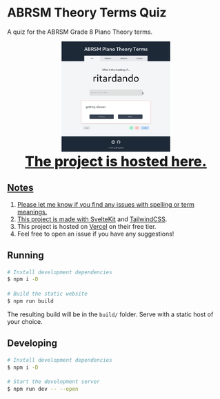 # ABRSM Theory Terms Quiz

A quiz for the ABRSM Grade 8 Piano Theory terms.

<p align="center">
    <img src="./static/preview.webp" width="50%"><br>
    <span style="font-weight: 800; font-size: 2rem;"><a href="https://abrsm-terms-quiz.vercel.app">The project is hosted here.</span>
</p>

## Notes

1. Please let me know if you find any issues with spelling or term meanings.
2. This project is made with [SvelteKit](https://kit.svelte.dev/) and [TailwindCSS](https://tailwindcss.com/).
3. This project is hosted on [Vercel](https://vercel.com) on their free tier.
4. Feel free to open an issue if you have any suggestions!

## Running

```bash
# Install development dependencies
$ npm i -D

# Build the static website
$ npm run build
```

The resulting build will be in the `build/` folder. Serve with a static host of your choice.

## Developing

```bash
# Install development dependencies
$ npm i -D

# Start the development server
$ npm run dev -- --open
```

